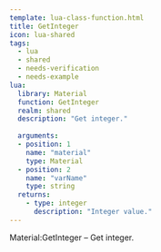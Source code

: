 ```yaml
---
template: lua-class-function.html
title: GetInteger
icon: lua-shared
tags:
  - lua
  - shared
  - needs-verification
  - needs-example
lua:
  library: Material
  function: GetInteger
  realm: shared
  description: "Get integer."
  
  arguments:
  - position: 1
    name: "material"
    type: Material
  - position: 2
    name: "varName"
    type: string
  returns:
    - type: integer
      description: "Integer value."
---
```


<div class="lua__search__keywords">
Material:GetInteger &#x2013; Get integer.
</div>
